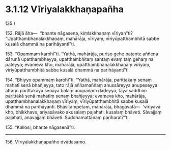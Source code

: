 

# 3.1.12 Vīriyalakkhaṇapañha




(35.)

152\. Rājā āha—  “bhante nāgasena, kiṃlakkhaṇaṃ vīriyan”ti? “Upatthambhanalakkhaṇaṃ, mahārāja, vīriyaṃ, vīriyūpatthambhitā sabbe kusalā dhammā na parihāyantī”ti.

153\. “Opammaṃ karohī”ti. “Yathā, mahārāja, puriso gehe patante aññena dārunā upatthambheyya, upatthambhitaṃ santaṃ evaṃ taṃ gehaṃ na pateyya; evameva kho, mahārāja, upatthambhanalakkhaṇaṃ vīriyaṃ, vīriyūpatthambhitā sabbe kusalā dhammā na parihāyantī”ti.

154\. “Bhiyyo opammaṃ karohī”ti. “Yathā, mahārāja, parittakaṃ senaṃ mahatī senā bhañjeyya, tato rājā aññamaññaṃ anussāreyya anupeseyya attano parittakāya senāya balaṃ anupadaṃ dadeyya, tāya saddhiṃ parittakā senā mahatiṃ senaṃ bhañjeyya; evameva kho, mahārāja, upatthambhanalakkhaṇaṃ vīriyaṃ, vīriyūpatthambhitā sabbe kusalā dhammā na parihāyanti. Bhāsitampetaṃ, mahārāja, bhagavatā—  ‘vīriyavā kho, bhikkhave, ariyasāvako akusalaṃ pajahati, kusalaṃ bhāveti. Sāvajjaṃ pajahati, anavajjaṃ bhāveti. Suddhamattānaṃ pariharatī’”ti.

155\. “Kallosi, bhante nāgasenā”ti.

---

156\. Vīriyalakkhaṇapañho dvādasamo.





